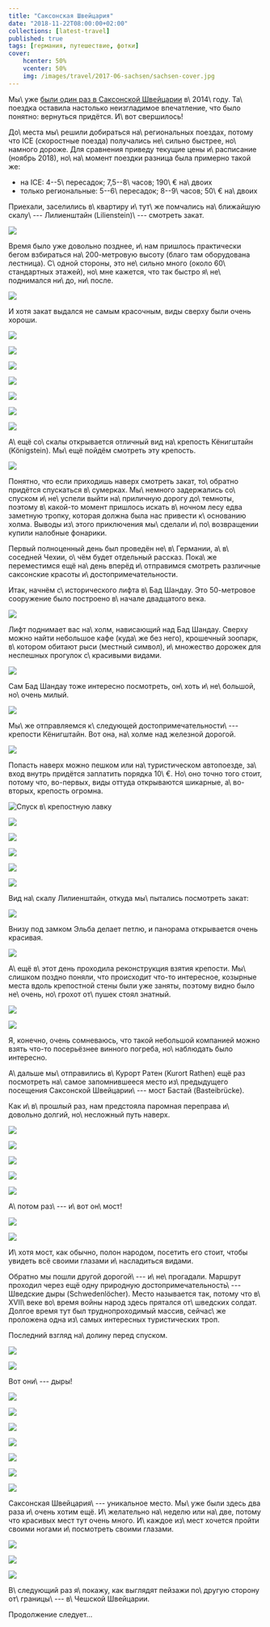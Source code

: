 ```yaml
---
title: "Саксонская Швейцария"
date: "2018-11-22T08:00:00+02:00"
collections: [latest-travel]
published: true
tags: [германия, путешествие, фотки]
cover:
    hcenter: 50%
    vcenter: 50%
    img: /images/travel/2017-06-sachsen/sachsen-cover.jpg
---
```


Мы\ уже [были один раз в Саксонской Швейцарии][saxon-switzerland-2014] 
в\ 2014\ году. Та\ поездка оставила настолько неизгладимое впечатление, что было 
понятно: вернуться придётся. И\ вот свершилось!

<!--more-->

До\ места мы\ решили добираться на\ региональных поездах, потому что ICE 
(скоростные поезда) получались не\ сильно быстрее, но\ намного дороже. Для 
сравнения приведу текущие цены и\ расписание (ноябрь 2018), но\ на\ момент 
поездки разница была примерно такой же:

* на ICE: 4--5\ пересадок; 7,5--8\ часов; 190\ € на\ двоих
* только региональные: 5--6\ пересадок; 8--9\ часов; 50\ € на\ двоих

Приехали, заселились в\ квартиру и\ тут\ же помчались на\ ближайшую скалу\ --- 
Лилиенштайн (Lilienstein)\ --- смотреть закат.

![](/images/travel/2017-06-sachsen/sachsen-sunset.jpg)

Время было уже довольно позднее, и\ нам пришлось практически бегом взбираться 
на\ 200-метровую высоту (благо там оборудована лестница). С\ одной стороны, это 
не\ сильно много (около 60\ стандартных этажей), но\ мне кажется, что так быстро 
я\ не\ поднимался ни\ до, ни\ после.

![](/images/travel/2017-06-sachsen/sachsen-lilienstein-top.jpg)

И хотя закат выдался не самым красочным, виды сверху были очень хороши.

![](/images/travel/2017-06-sachsen/sachsen-lilienstein-view-1.jpg)

![](/images/travel/2017-06-sachsen/sachsen-lilienstein-view-2.jpg)

![](/images/travel/2017-06-sachsen/sachsen-lilienstein-view-3.jpg)

![](/images/travel/2017-06-sachsen/sachsen-lilienstein-view-4.jpg)

![](/images/travel/2017-06-sachsen/sachsen-lilienstein-view-5.jpg)

![](/images/travel/2017-06-sachsen/sachsen-lilienstein-view-6.jpg)

![](/images/travel/2017-06-sachsen/sachsen-lilienstein-view-7.jpg)

А\ ещё со\ скалы открывается отличный вид на\ крепость Кёнигштайн (Königstein). 
Мы\ ещё пойдём смотреть эту крепость.

![](/images/travel/2017-06-sachsen/sachsen-lilienstein-koenigstein.jpg)

Понятно, что если приходишь наверх смотреть закат, то\ обратно придётся 
спускаться в\ сумерках. Мы\ немного задержались со\ спуском и\ не\ успели выйти 
на\ приличную дорогу до\ темноты, поэтому в\ какой-то момент пришлось искать 
в\ ночном лесу едва заметную тропку, которая должна была нас привести 
к\ основанию холма. Выводы из\ этого приключения мы\ сделали и\ по\ возвращении 
купили налобные фонарики. 

Первый полноценный день был проведён не\ в\ Германии, а\ в\ соседней Чехии, 
о\ чём будет отдельный рассказ. Пока\ же переместимся ещё на\ день вперёд 
и\ отправимся смотреть различные саксонские красоты и\ достопримечательности.

Итак, начнём с\ исторического лифта в\ Бад Шандау. Это 50-метровое сооружение 
было построено в\ начале двадцатого века.

![](/images/travel/2017-06-sachsen/sachsen-bad-schandau-elevator.jpg)

Лифт поднимает вас на\ холм, нависающий над Бад Шандау. Сверху можно найти 
небольшое кафе (куда\ же без него), крошечный зоопарк, в\ котором обитают рыси 
(местный символ), и\ множество дорожек для неспешных прогулок с\ красивыми видами.

![](/images/travel/2017-06-sachsen/sachsen-bad-schandau-view.jpg)

Сам Бад Шандау тоже интересно посмотреть, он\ хоть и\ не\ большой, но\ очень 
милый.

![](/images/travel/2017-06-sachsen/sachsen-bad-schandau.jpg)

Мы\ же отправляемся к\ следующей достопримечательности\ --- крепости Кёнигштайн. 
Вот она, на\ холме над железной дорогой. 

![](/images/travel/2017-06-sachsen/sachsen-koeningstein-first.jpg)

Попасть наверх можно пешком или на\ туристическом автопоезде, за\ вход внутрь 
придётся заплатить порядка 10\ €. Но\ оно точно того стоит, потому что, 
во-первых, виды оттуда открываются шикарные, а\ во-вторых, крепость огромна.

![Спуск в\ крепостную лавку](/images/travel/2017-06-sachsen/sachsen-koeningstein-1.jpg)

![](/images/travel/2017-06-sachsen/sachsen-koeningstein-2.jpg)

![](/images/travel/2017-06-sachsen/sachsen-koeningstein-3.jpg)

![](/images/travel/2017-06-sachsen/sachsen-koeningstein-4.jpg)

![](/images/travel/2017-06-sachsen/sachsen-koeningstein-5.jpg)

![](/images/travel/2017-06-sachsen/sachsen-koeningstein-6.jpg)

Вид на\ скалу Лилиенштайн, откуда мы\ пытались посмотреть закат:

![](/images/travel/2017-06-sachsen/sachsen-koeningstein-lilienstein.jpg)

Внизу под замком Эльба делает петлю, и панорама открывается очень красивая.

![](/images/travel/2017-06-sachsen/sachsen-koeningstein-pano.jpg)

А\ ещё в\ этот день проходила реконструкция взятия крепости. Мы\ слишком поздно 
поняли, что происходит что-то интересное, козырные места вдоль крепостной стены 
были уже заняты, поэтому видно было не\ очень, но\ грохот от\ пушек стоял 
знатный.

![](/images/travel/2017-06-sachsen/sachsen-taking-the-fortress-1.jpg)

![](/images/travel/2017-06-sachsen/sachsen-taking-the-fortress-2.jpg)

Я, конечно, очень сомневаюсь, что такой небольшой компанией можно взять что-то 
посерьёзнее винного погреба, но\ наблюдать было интересно.

А\ дальше мы\ отправились в\ Курорт Ратен (Kurort Rathen) ещё раз посмотреть 
на\ самое запомнившееся место из\ предыдущего посещения Саксонской 
Швейцарии\ --- мост Бастай (Basteibrücke). 

Как и\ в\ прошлый раз, нам предстояла паромная переправа и\ довольно долгий, 
но\ несложный путь наверх.

![](/images/travel/2017-06-sachsen/sachsen-bastei-up-1.jpg)

![](/images/travel/2017-06-sachsen/sachsen-bastei-up-2.jpg)

![](/images/travel/2017-06-sachsen/sachsen-bastei-up-3.jpg)

![](/images/travel/2017-06-sachsen/sachsen-bastei-up-4.jpg)

![](/images/travel/2017-06-sachsen/sachsen-bastei-up-5.jpg)

А\ потом раз\ --- и\ вот он\ мост!

![](/images/travel/2017-06-sachsen/sachsen-bastei-bridge.jpg)

![](/images/travel/2017-06-sachsen/sachsen-cover.jpg)

И\ хотя мост, как обычно, полон народом, посетить его стоит, чтобы увидеть всё 
своими глазами и\ насладиться видами. 

Обратно мы пошли другой дорогой\ --- и\ не\ прогадали. Маршрут проходил через 
ещё одну природную достопримечательность\ --- Шведские дыры (Schwedenlöcher). 
Место называется так, потому что в\ XVII\ веке во\ время войны народ здесь 
прятался от\ шведских солдат. Долгое время тут был труднопроходимый массив, 
сейчас\ же проложена одна из\ самых интересных туристических троп.

Последний взгляд на\ долину перед спуском.

![](/images/travel/2017-06-sachsen/sachsen-bastei-view-1.jpg)

![](/images/travel/2017-06-sachsen/sachsen-bastei-view-2.jpg)

Вот они\ --- дыры!

![](/images/travel/2017-06-sachsen/sachsen-schwedenloecher-1.jpg)

![](/images/travel/2017-06-sachsen/sachsen-schwedenloecher-2.jpg)

![](/images/travel/2017-06-sachsen/sachsen-schwedenloecher-3.jpg)

![](/images/travel/2017-06-sachsen/sachsen-schwedenloecher-4.jpg)

![](/images/travel/2017-06-sachsen/sachsen-schwedenloecher-5.jpg)

![](/images/travel/2017-06-sachsen/sachsen-schwedenloecher-6.jpg)

![](/images/travel/2017-06-sachsen/sachsen-schwedenloecher-7.jpg)

Саксонская Швейцария\ --- уникальное место. Мы\ уже были здесь два раза и\ очень 
хотим ещё. И\ желательно на\ неделю или на\ две, потому что красивых мест тут 
очень много. И\ каждое из\ мест хочется пройти своими ногами и\ посмотреть 
своими глазами. 

![](/images/travel/2017-06-sachsen/sachsen-lake-1.jpg)

![](/images/travel/2017-06-sachsen/sachsen-lake-2.jpg)

![](/images/travel/2017-06-sachsen/sachsen-lake-3.jpg)

В\ следующий раз я\ покажу, как выглядят пейзажи по\ другую сторону 
от\ границы\ --- в\ Чешской Швейцарии.

Продолжение следует...

[saxon-switzerland-2014]: /post/saxon-switzerland-2014/
